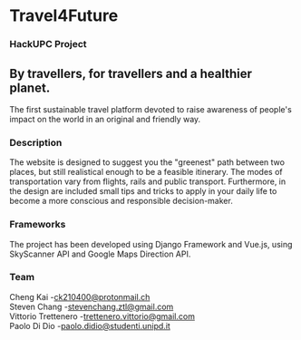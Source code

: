 # Travel4Future
### HackUPC Project
## By travellers, for travellers and a healthier planet.
The first sustainable travel platform devoted to raise awareness of people's impact on the world in an original and friendly way.
### Description
The website is designed to suggest you the "greenest" path between two places, but still realistical enough to be a feasible itinerary. The modes of transportation vary from flights, rails and public transport. 
Furthermore, in the design are included small tips and tricks to apply in your daily life to become a more conscious and responsible decision-maker.
### Frameworks
The project has been developed using Django Framework and Vue.js, using SkyScanner API and Google Maps Direction API.
### Team
Cheng Kai           -[ck210400@protonmail.ch](hck210400@protonmail.ch)\
Steven Chang     -[stevenchang.ztl@gmail.com](stevenchang.ztl@sgmail.com)\
Vittorio Trettenero -[trettenero.vittorio@gmail.com](trettenero.vittorio@gmail.com)\
Paolo Di Dio        -[paolo.didio@studenti.unipd.it](paolo.didio@studenti.unipd.it)
